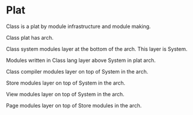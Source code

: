 # Plat

Class is a plat by module infrastructure and module making.

Class plat has arch.

Class system modules layer at the bottom of the arch.
This layer is System.

Modules written in Class lang layer above System in plat arch.

Class compiler modules layer on top of System in the arch.

Store modules layer on top of System in the arch.

View modules layer on top of System in the arch.

Page modules layer on top of Store modules in the arch.